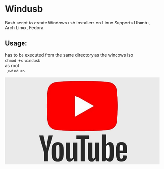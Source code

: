 # Windusb
Bash script to create Windows usb installers on Linux
Supports Ubuntu, Arch Linux, Fedora.  
## Usage:
has to be executed from the same directory as the windows iso  
``chmod +x windusb``  
as root  
``./windusb``

[![alt text](https://raw.githubusercontent.com/Broly1/Hackintosh-linux-Installer/master/pict/youtube.jpg)](https://youtu.be/kLKc8EJ5Qfc "title")

